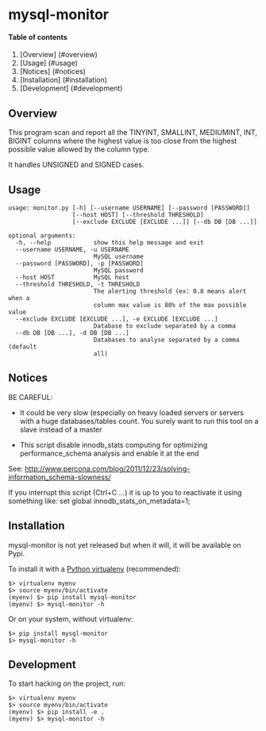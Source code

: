 # mysql-monitor

#### Table of contents

1. [Overview] (#overview)
2. [Usage] (#usage)
3. [Notices] (#notices)
4. [Installation] (#installation)
5. [Development] (#development)

## Overview
This program scan and report all the TINYINT, SMALLINT, MEDIUMINT, INT, BIGINT columns where the highest value is too
close from the highest possible value allowed by the column type.

It handles UNSIGNED and SIGNED cases.

## Usage

```
usage: monitor.py [-h] [--username USERNAME] [--password [PASSWORD]]
                  [--host HOST] [--threshold THRESHOLD]
                  [--exclude EXCLUDE [EXCLUDE ...]] [--db DB [DB ...]]

optional arguments:
  -h, --help            show this help message and exit
  --username USERNAME, -u USERNAME
                        MySQL username
  --password [PASSWORD], -p [PASSWORD]
                        MySQL password
  --host HOST           MySQL host
  --threshold THRESHOLD, -t THRESHOLD
                        The alerting threshold (ex: 0.8 means alert when a
                        column max value is 80% of the max possible value
  --exclude EXCLUDE [EXCLUDE ...], -e EXCLUDE [EXCLUDE ...]
                        Database to exclude separated by a comma
  --db DB [DB ...], -d DB [DB ...]
                        Databases to analyse separated by a comma (default
                        all)
```

## Notices
BE CAREFUL:
 - It could be very slow (especially on heavy loaded servers or servers with a huge databases/tables count.
 You surely want to run this tool on a slave instead of a master

 - This script disable innodb_stats computing for optimizing performance_schema analysis and enable it at the end

 See: http://www.percona.com/blog/2011/12/23/solving-information_schema-slowness/

 If you interrupt this script (Ctrl+C ...) it is up to you to reactivate it using something like:
 set global innodb_stats_on_metadata=1;


## Installation

mysql-monitor is not yet released but when it will, it will be available on Pypi.

To install it with a [Python virtualenv](http://docs.python-guide.org/en/latest/dev/virtualenvs/) (recommended):

```
$> virtualenv myenv
$> source myenv/bin/activate
(myenv) $> pip install mysql-monitor
(myenv) $> mysql-monitor -h
```

Or on your system, without virtualenv:

```
$> pip install mysql-monitor
$> mysql-monitor -h
```

## Development

To start hacking on the project, run:

```
$> virtualenv myenv
$> source myenv/bin/activate
(myenv) $> pip install -e .
(myenv) $> mysql-monitor -h
```
